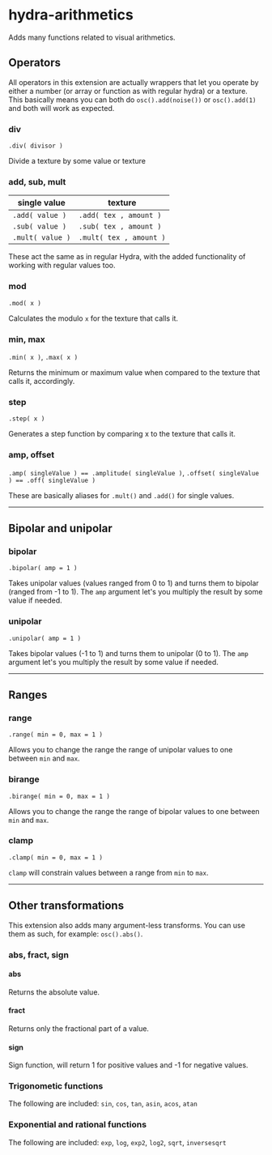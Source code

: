 # hydra-arithmetics

Adds many functions related to visual arithmetics.

## Operators

All operators in this extension are actually wrappers that let you operate by either a number (or array or function as with regular hydra) or a texture. This basically means you can both do `osc().add(noise())` or `osc().add(1)` and both will work as expected.

### div

`.div( divisor )`

Divide a texture by some value or texture

### add, sub, mult

| single value   | texture                |
|----------------|------------------------|
|`.add( value )` | `.add( tex , amount )` |
|`.sub( value )` | `.sub( tex , amount )` |
|`.mult( value )`| `.mult( tex , amount )`|

These act the same as in regular Hydra, with the added functionality of working with regular values too.

### mod

`.mod( x )`

Calculates the modulo `x` for the texture that calls it.

### min, max

`.min( x )`, `.max( x )`

Returns the minimum or maximum value when compared to the texture that calls it, accordingly.

### step

`.step( x )`

Generates a step function by comparing x to the texture that calls it.

### amp, offset

`.amp( singleValue ) == .amplitude( singleValue )`, `.offset( singleValue ) == .off( singleValue )`

These are basically aliases for `.mult()` and `.add()` for single values.

---

## Bipolar and unipolar

### bipolar

`.bipolar( amp = 1 )`

Takes unipolar values (values ranged from 0 to 1) and turns them to bipolar (ranged from -1 to 1). The `amp` argument let's you multiply the result by some value if needed.

### unipolar

`.unipolar( amp = 1 )`

Takes bipolar values (-1 to 1) and turns them to unipolar (0 to 1). The `amp` argument let's you multiply the result by some value if needed.

---

## Ranges

### range

`.range( min = 0, max = 1 )`

Allows you to change the range the range of unipolar values to one between `min` and `max`.

### birange

`.birange( min = 0, max = 1 )`

Allows you to change the range the range of bipolar values to one between `min` and `max`.

### clamp

`.clamp( min = 0, max = 1 )`

`clamp` will constrain values between a range from `min` to `max`.

---

## Other transformations

This extension also adds many argument-less transforms. You can use them as such, for example: `osc().abs()`.

### abs, fract, sign

#### abs

Returns the absolute value.

#### fract

Returns only the fractional part of a value.

#### sign

Sign function, will return 1 for positive values and -1 for negative values.

### Trigonometic functions

The following are included: `sin`, `cos`, `tan`, `asin`, `acos`, `atan`

### Exponential and rational functions

The following are included: `exp`, `log`, `exp2`, `log2`, `sqrt`, `inversesqrt`